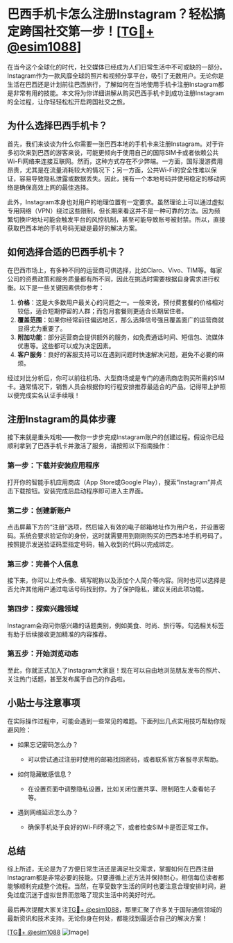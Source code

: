 # 巴西手机卡怎么注册Instagram？轻松搞定跨国社交第一步！[[TG💪+ @esim1088](https://t.me/s/esim1088)]

在当今这个全球化的时代，社交媒体已经成为人们日常生活中不可或缺的一部分。Instagram作为一款风靡全球的照片和视频分享平台，吸引了无数用户。无论你是生活在巴西还是计划前往巴西旅行，了解如何在当地使用手机卡注册Instagram都是非常有用的技能。本文将为你详细讲解从购买巴西手机卡到成功注册Instagram的全过程，让你轻轻松松开启跨国社交之旅。

## 为什么选择巴西手机卡？

首先，我们来谈谈为什么你需要一张巴西本地的手机卡来注册Instagram。对于许多初次来到巴西的游客来说，可能更倾向于使用自己的国际SIM卡或者依赖公共Wi-Fi网络来连接互联网。然而，这种方式存在不少弊端。一方面，国际漫游费用昂贵，尤其是在流量消耗较大的情况下；另一方面，公共Wi-Fi的安全性难以保证，容易导致隐私泄露或数据丢失。因此，拥有一个本地号码并使用稳定的移动网络是确保高效上网的最佳选择。

此外，Instagram本身也对用户的地理位置有一定要求。虽然理论上可以通过虚拟专用网络（VPN）绕过这些限制，但长期来看这并不是一种可靠的方法。因为频繁切换IP地址可能会触发平台的风控机制，甚至可能导致账号被封禁。所以，直接获取巴西本地的手机号码无疑是最好的解决方案。

## 如何选择合适的巴西手机卡？

在巴西市场上，有多种不同的运营商可供选择，比如Claro、Vivo、TIM等。每家公司的资费政策和服务质量都有所不同，因此在挑选时需要根据自身需求进行权衡。以下是一些关键因素供你参考：

1. **价格**：这是大多数用户最关心的问题之一。一般来说，预付费套餐的价格相对较低，适合短期停留的人群；而包月套餐则更适合长期居住者。
2. **覆盖范围**：如果你经常前往偏远地区，那么选择信号强且覆盖面广的运营商就显得尤为重要了。
3. **附加功能**：部分运营商会提供额外的服务，如免费通话时间、短信包、流媒体优惠等。这些都可以成为决定因素。
4. **客户服务**：良好的客服支持可以在遇到问题时快速解决问题，避免不必要的麻烦。

经过对比分析后，你可以前往机场、大型商场或是专门的通讯商店购买所需的SIM卡。通常情况下，销售人员会根据你的行程安排推荐最适合的产品。记得带上护照以便完成实名认证手续哦！

## 注册Instagram的具体步骤

接下来就是重头戏啦——教你一步步完成Instagram账户的创建过程。假设你已经顺利拿到了巴西手机卡并激活了服务，请按照以下指南操作：

### 第一步：下载并安装应用程序
打开你的智能手机应用商店（App Store或Google Play），搜索“Instagram”并点击下载按钮。安装完成后启动程序即可进入主界面。

### 第二步：创建新账户
点击屏幕下方的“注册”选项，然后输入有效的电子邮箱地址作为用户名，并设置密码。系统会要求验证你的身份，这时就需要用到刚刚购买的巴西本地手机号码了。按照提示发送验证码至指定号码，输入收到的代码以完成绑定。

### 第三步：完善个人信息
接下来，你可以上传头像、填写昵称以及添加个人简介等内容。同时也可以选择是否允许其他用户通过电话号码找到你。为了保护隐私，建议关闭此项功能。

### 第四步：探索兴趣领域
Instagram会询问你感兴趣的话题类别，例如美食、时尚、旅行等。勾选相关标签有助于后续接收更加精准的内容推荐。

### 第五步：开始浏览动态
至此，你就正式加入了Instagram大家庭！现在可以自由地浏览朋友发布的照片、关注热门话题，甚至发布属于自己的作品啦。

## 小贴士与注意事项

在实际操作过程中，可能会遇到一些常见的难题。下面列出几点实用技巧帮助你规避风险：

- 如果忘记密码怎么办？
  - 可以尝试通过注册时使用的邮箱找回密码，或者联系官方客服寻求帮助。
  
- 如何隐藏敏感信息？
  - 在设置页面中调整隐私设置，比如关闭位置共享、限制陌生人查看帖子等。
  
- 遇到网络延迟怎么办？
  - 确保手机处于良好的Wi-Fi环境之下，或者检查SIM卡是否正常工作。

## 总结

综上所述，无论是为了方便日常生活还是满足社交需求，掌握如何在巴西注册Instagram都是非常必要的技能。只要遵循上述方法并保持耐心，相信每位读者都能够顺利完成整个流程。当然，在享受数字生活的同时也要注意合理安排时间，避免过度沉迷于虚拟世界而忽略了现实生活中的美好时光。

最后再次提醒大家关注[TG💪+ @esim1088](https://t.me/s/esim1088)，那里汇聚了许多关于国际通信领域的最新资讯和技术支持。无论你身在何处，都能找到最适合自己的解决方案！

[[TG💪+ @esim1088](https://t.me/s/esim1088) ![Image](https://i.postimg.cc/4NQfJmqS/Snipaste-2025-05-13-00-14-12.png)]